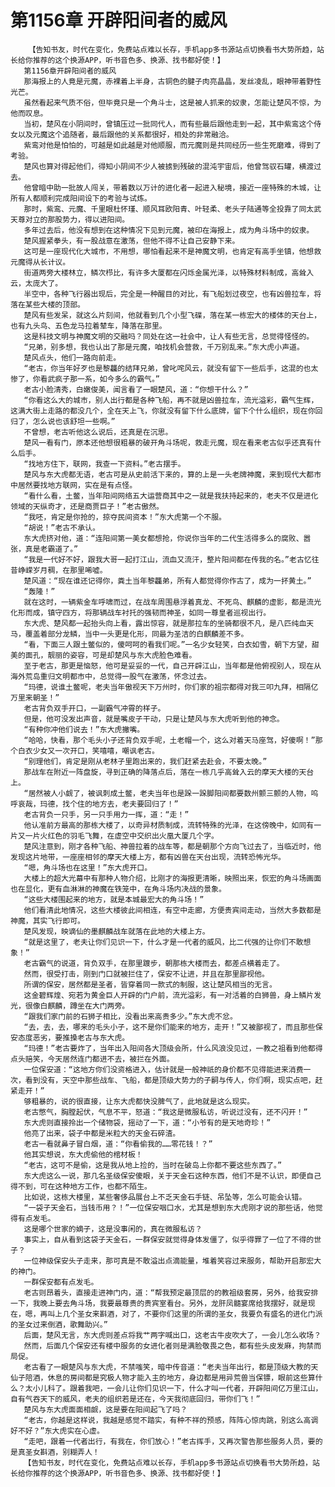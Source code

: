 # 第1156章 开辟阳间者的威风
        【告知书友，时代在变化，免费站点难以长存，手机app多书源站点切换看书大势所趋，站长给你推荐的这个换源APP，听书音色多、换源、找书都好使！】
       第1156章开辟阳间者的威风
       那海报上的人竟是元魔，赤裸着上半身，古铜色的腱子肉亮晶晶，发丝凌乱，眼神带着野性光芒。
       虽然看起来气质不俗，但毕竟只是一个角斗士，这是被人抓来的奴隶，怎能让楚风不惊，为他而叹息。
       当初，楚风在小阴间时，曾镇压过一批同代人，而有些最后跟他走到一起，其中紫鸾这个侍女以及元魔这个追随者，最后跟他的关系都很好，相处的非常融洽。
       紫鸾对他是怕怕的，可越是如此越是对他顺服，而元魔则是共同经历一些生死磨难，得到了考验。
       楚风也算对得起他们，得知小阴间不少人被掳到残破的混沌宇宙后，他曾驾驭石罐，横渡过去。
       他曾暗中助一批故人闯关，带着数以万计的进化者一起进入秘境，接近一座特殊的木城，让所有人都顺利完成阳间设下的考验与试炼。
       那时，紫鸾、元魔、千里眼杜怀瑾、顺风耳欧阳青、叶轻柔、老头子陆通等全投靠了同太武天尊对立的那股势力，得以进阳间。
       多年过去后，他没有想到在这种情况下见到元魔，被印在海报上，成为角斗场中的奴隶。
       楚风握紧拳头，有一股战意在激荡，但他不得不让自己安静下来。
       这可是一座现代化大城市，不用想，哪怕看起来不是神魔文明，也肯定有高手坐镇，他想救元魔得从长计议。
       街道两旁大楼林立，鳞次栉比，有许多大厦都在闪烁金属光泽，以特殊材料制成，高耸入云，太庞大了。
       半空中，各种飞行器出现后，完全是一种醒目的对比，有飞船划过夜空，也有凶兽拉车，将落在某些大楼的顶部。
       楚风有些发呆，就这么片刻间，他就看到几个小型飞碟，落在某一栋宏大的楼体的天台上，也有九头鸟、五色龙马拉着辇车，降落在那里。
       这是科技文明与神魔文明的交融吗？同处在这一社会中，让人有些无言，总觉得怪怪的。
       “兄弟，别多想，我也认出了那是元魔，咱找机会营救，千万别乱来。”东大虎小声道。
       楚风点头，他们一路向前走。
       “老古，你当年好歹也是黎龘的结拜兄弟，曾叱咤风云，就没有留下一些后手，这混的也太惨了，你看武疯子那一系，如今多么的霸气。”
       老古小脸清秀，白嫩俊美，闻言看了一眼楚风，道：“你想干什么？”
       “你看这么大的城市，别人出行都是各种飞船，再不就是凶兽拉车，流光溢彩，霸气生辉，这满大街上走路的都没几个，全在天上飞，你就没有留下什么底牌，留下个什么组织，现在你回归了，怎么说也该舒坦一些啊。”
       不曾想，老古听他这么说后，还真是在沉思。
       楚风一看有门，原本还他想很粗暴的破开角斗场呢，救走元魔，现在看来老古似乎还真有什么后手。
       “找地方住下，联网，我查一下资料。”老古摆手。
       楚风与东大虎都无语，老古可是从史前活下来的，算的上是一头老牌神魔，来到现代大都市中居然要找地方联网，实在是有点怪。
       “看什么看，土鳖，当年阳间网络五大运营商其中之一就是我扶持起来的，老夫不仅是进化领域的天纵奇才，还是商贾巨子！”老古傲然。
       “我呸，肯定是你抢的，掠夺民间资本！”东大虎第一个不服。
       “胡说！”老古不承认。
       东大虎挤对他，道：“连阳间第一美女都想抢，你说你当年的二代生活得多么的腐败、嚣张，真是老霸道了。”
       “我是一代好不好，跟我大哥一起打江山，流血又流汗，整片阳间都在传我的名。”老古忆往昔峥嵘岁月稠，在那里唏嘘。
       楚风道：“现在谁还记得你，粪土当年黎龘弟，所有人都觉得你作古了，成为一抔黄土。”
       “轰隆！”
       就在这时，一辆紫金车呼啸而过，在战车周围悬浮着真龙、不死鸟、麒麟的虚影，都是流光化形而成，镇守四方，将那辆战车衬托的强韧而神圣，如同一尊皇者巡视出行。
       东大虎、楚风都一起抬头向上看，露出惊容，就是那拉车的坐骑都很不凡，是八匹纯血天马，覆盖着部分龙鳞，当中一头更是化形，同最为圣洁的白麒麟差不多。
       “看，下面三人跟土鳖似的，傻呵呵的看我们呢。”一名少女轻笑，白衣如雪，朝下方望，甜美的面孔，靓丽的姿容，可是却楚风与东大虎脸色难看。
       至于老古，那更是恼怒，他可是妥妥的一代，自己开辟江山，当年都是他俯视别人，现在从海外荒岛重归文明都市中，总觉得一股气在激荡，怀念过去。
       “玛德，说谁土鳖呢，老夫当年傲视天下万州时，你们家的祖宗都得对我三叩九拜，相隔亿万里来朝圣！”
       老古背负双手开口，一副霸气冲霄的样子。
       但是，他可没发出声音，就是嘴皮子干动，只是让楚风与东大虎听到他的神念。
       “有种你冲他们说去！”东大虎撇嘴。
       “哈哈，快看，那个毛头小子还背负双手呢，土老帽一个，这么对着天马座驾，好傻啊！”那个白衣少女又一次开口，笑嘻嘻，嘲讽老古。
       “别理他们，肯定是刚从老林子里跑出来的，我们赶紧去赴会，不要太晚。”
       那战车在附近一阵盘旋，寻到正确的降落点后，落在一栋几乎高耸入云的摩天大楼的天台上。
       “居然被人小觑了，被讽刺成土鳖，老夫当年也是跺一跺脚阳间都要数州颤三颤的人物，呜呼哀哉，玛德，找个住的地方去，老夫要回归了！”
       老古背负一只手，另一只手用力一挥，道：“走！”
       他认准前方最高的那栋大楼了，以奇异材质制成，流转特殊的光泽，在这傍晚中，如同有一片又一片火红色的羽毛飞舞，在虚空中交织出火凰大厦几个字。
       楚风注意到，刚才各种飞船、神兽拉着的战车等，都是朝那个方向飞过去了，当临近时，他发现这片地带，一座座相邻的摩天大楼上方，都有凶兽在天台出现，流转恐怖光华。
       “嗯，角斗场也在这里！”东大虎开口。
       大楼上的超大光幕中有那种人物介绍，比刚才的海报更清晰，映照出来，恢宏的角斗场画面也在显化，更有血淋淋的神魔在铁笼中，在角斗场内决战的景象。
       “这些大楼围起来的地方，就是本城最宏大的角斗场！”
       他们看清此地情况，这些大楼彼此间相连，有空中走廊，方便贵宾间走动，当然大多数都是神魔，其实飞行即可。
       楚风发现，映谪仙的墨麒麟战车就落在此地的大楼上方。
       “就是这里了，老夫让你们见识一下，什么才是一代者的威风，比二代强的让你们不敢想象！”
       老古霸气的说道，背负双手，在那里踱步，朝那栋大楼而去，都差点横着走了。
       然而，很受打击，刚到门口就被拦住了，保安不让进，并且在那里鄙视他。
       所谓的保安，居然都是圣者，皆穿着同一款式的制服，这让楚风相当的无言。
       这金碧辉煌、宛若为黄金巨人开辟的门户前，流光溢彩，有一对活着的白狮兽，身上鳞片发光，很像白麒麟，蹲坐在大门两旁。
       “跟我们家门前的石狮子相比，没看出来高贵多少。”东大虎不忿。
       “去，去，去，哪来的毛头小子，这不是你们能来的地方，走开！”又被鄙视了，而且那些保安态度恶劣，要推搡老古与东大虎。
       “玛德！”老古要炸了，当年出入阳间各大顶级会所，什么风浪没见过，一教之祖看到他都得点头赔笑，今天居然连门都进不去，被拦在外面。
       一位保安道：“这地方你们没资格进入，估计就是一般神祇的身价都不见得能进来消费一次，看到没有，天空中那些战车、飞船，都是顶级大势力的子嗣与传人，你们啊，现实点吧，赶紧走开！”
       够粗暴的，说的很直接，让东大虎都快没脾气了，此地就是这么现实。
       老古憋气，胸膛起伏，气息不平，怒道：“我这是微服私访，听说过没有，还不闪开！”
       东大虎则直接拎出一个储物袋，摇动了一下，道：“小爷有的是天地奇珍！”
       他亮了出来，袋子中都是米粒大的天金石碎渣。
       老古一看就鼻子冒白烟，道：“你看偷我的……零花钱！？”
       他其实想说，东大虎偷他的棺材板！
       “老古，这可不是偷，这是我从地上捡的，当时在破岛上你都不要这些东西了。”
       东大虎这么一说，那几名圣级保安傻眼，关于天金石这种东西，他们不是不认识，即便自己得不到，可在这种地方工作，也都不陌生。
       比如说，这栋大楼里，某些奢侈品展台上不乏天金石手链、吊坠等，怎么可能会认错。
       “一袋子天金石，当钱币用？！”一位保安咽口水，尤其是想到东大虎刚才说的那些话，他觉得有点发毛。
       这是哪个世家的嫡子，这是没事闲的，真在微服私访？
       事实上，自从看到这袋子天金石，一群保安就觉得身体发僵了，似乎得罪了一位了不得的世子？
       一位神级保安头子走来，那可真是不敢溢出点滴能量，堆着笑容过来服务，帮助开启那宏大的神门。
       一群保安都有点发毛。
       老古则昂着头，直接走进神门内，道：“帮我预定最顶层的的教祖级套房，另外，给我安排一下，我晚上要去角斗场，我要最尊贵的贵宾室看台。另外，龙肝凤髓宴席给我摆好，就是现在，嗯，再叫上几个圣女来斟酒，对了，不要你们这里的所谓的圣女，我要负有盛名的进化门派的圣女过来倒酒，歌舞助兴。”
       后面，楚风无言，东大虎则差点将我艹两字喊出口，这老古牛皮吹大了，一会儿怎么收场？
       然而，后面几个保安还有楼中服务的女进化者则是满脸敬畏之色，都有些头皮发麻，拘禁而局促。
       老古看了一眼楚风与东大虎，不禁嗤笑，暗中传音道：“老夫当年出行，都是顶级大教的天仙子陪酒，休息的房间都是究极人物才能入主的地方，身边都是用异荒兽当保镖，眼前这些算什么？太小儿科了。跟着我吧，一会儿让你们见识一下，什么才叫一代者，开辟阳间亿万里江山，自有气吞天下的威风，老夫的组织若是还在，今天我彻底回归，带你们飞！”
       楚风与东大虎面面相觑，这是要在阳间起飞了吗？
       “老古，你越是这样说，我越是感觉不踏实，有种不祥的预感，阵阵心惊肉跳，别这么高调好不好？”东大虎实在心虚。
       “走吧，跟着一代者出行，有我在，你们放心！”老古挥手，又再次警告那些服务人员，要的是真圣女斟酒，别糊弄人！
       【告知书友，时代在变化，免费站点难以长存，手机app多书源站点切换看书大势所趋，站长给你推荐的这个换源APP，听书音色多、换源、找书都好使！】